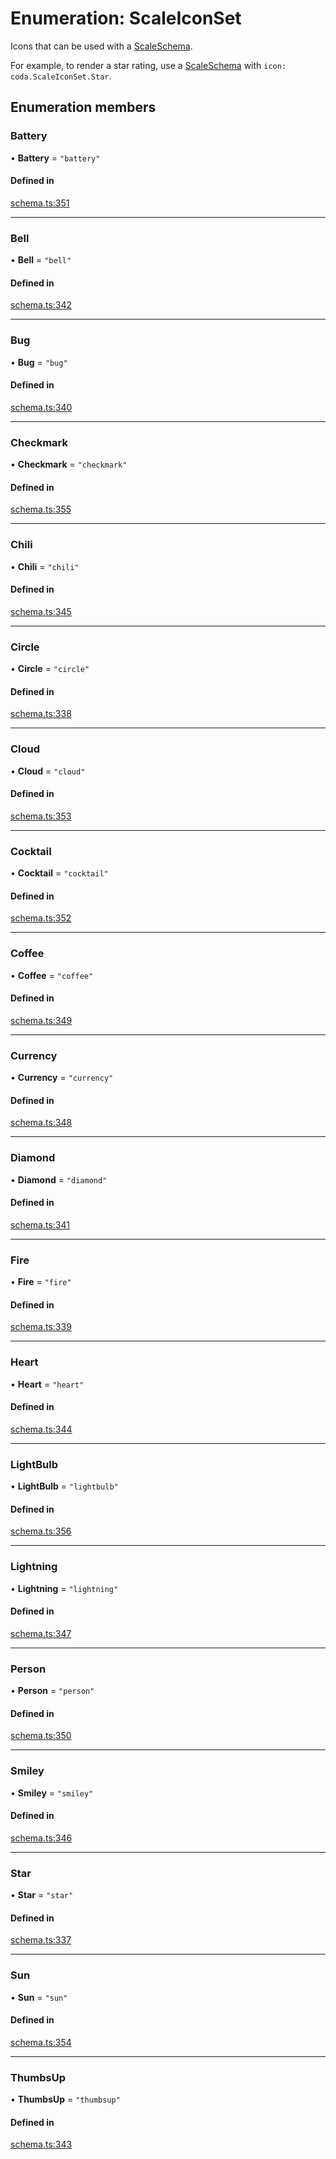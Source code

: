 # Enumeration: ScaleIconSet

Icons that can be used with a [ScaleSchema](../interfaces/ScaleSchema.md).

For example, to render a star rating, use a [ScaleSchema](../interfaces/ScaleSchema.md) with `icon: coda.ScaleIconSet.Star`.

## Enumeration members

### Battery

• **Battery** = `"battery"`

#### Defined in

[schema.ts:351](https://github.com/coda/packs-sdk/blob/main/schema.ts#L351)

___

### Bell

• **Bell** = `"bell"`

#### Defined in

[schema.ts:342](https://github.com/coda/packs-sdk/blob/main/schema.ts#L342)

___

### Bug

• **Bug** = `"bug"`

#### Defined in

[schema.ts:340](https://github.com/coda/packs-sdk/blob/main/schema.ts#L340)

___

### Checkmark

• **Checkmark** = `"checkmark"`

#### Defined in

[schema.ts:355](https://github.com/coda/packs-sdk/blob/main/schema.ts#L355)

___

### Chili

• **Chili** = `"chili"`

#### Defined in

[schema.ts:345](https://github.com/coda/packs-sdk/blob/main/schema.ts#L345)

___

### Circle

• **Circle** = `"circle"`

#### Defined in

[schema.ts:338](https://github.com/coda/packs-sdk/blob/main/schema.ts#L338)

___

### Cloud

• **Cloud** = `"cloud"`

#### Defined in

[schema.ts:353](https://github.com/coda/packs-sdk/blob/main/schema.ts#L353)

___

### Cocktail

• **Cocktail** = `"cocktail"`

#### Defined in

[schema.ts:352](https://github.com/coda/packs-sdk/blob/main/schema.ts#L352)

___

### Coffee

• **Coffee** = `"coffee"`

#### Defined in

[schema.ts:349](https://github.com/coda/packs-sdk/blob/main/schema.ts#L349)

___

### Currency

• **Currency** = `"currency"`

#### Defined in

[schema.ts:348](https://github.com/coda/packs-sdk/blob/main/schema.ts#L348)

___

### Diamond

• **Diamond** = `"diamond"`

#### Defined in

[schema.ts:341](https://github.com/coda/packs-sdk/blob/main/schema.ts#L341)

___

### Fire

• **Fire** = `"fire"`

#### Defined in

[schema.ts:339](https://github.com/coda/packs-sdk/blob/main/schema.ts#L339)

___

### Heart

• **Heart** = `"heart"`

#### Defined in

[schema.ts:344](https://github.com/coda/packs-sdk/blob/main/schema.ts#L344)

___

### LightBulb

• **LightBulb** = `"lightbulb"`

#### Defined in

[schema.ts:356](https://github.com/coda/packs-sdk/blob/main/schema.ts#L356)

___

### Lightning

• **Lightning** = `"lightning"`

#### Defined in

[schema.ts:347](https://github.com/coda/packs-sdk/blob/main/schema.ts#L347)

___

### Person

• **Person** = `"person"`

#### Defined in

[schema.ts:350](https://github.com/coda/packs-sdk/blob/main/schema.ts#L350)

___

### Smiley

• **Smiley** = `"smiley"`

#### Defined in

[schema.ts:346](https://github.com/coda/packs-sdk/blob/main/schema.ts#L346)

___

### Star

• **Star** = `"star"`

#### Defined in

[schema.ts:337](https://github.com/coda/packs-sdk/blob/main/schema.ts#L337)

___

### Sun

• **Sun** = `"sun"`

#### Defined in

[schema.ts:354](https://github.com/coda/packs-sdk/blob/main/schema.ts#L354)

___

### ThumbsUp

• **ThumbsUp** = `"thumbsup"`

#### Defined in

[schema.ts:343](https://github.com/coda/packs-sdk/blob/main/schema.ts#L343)
